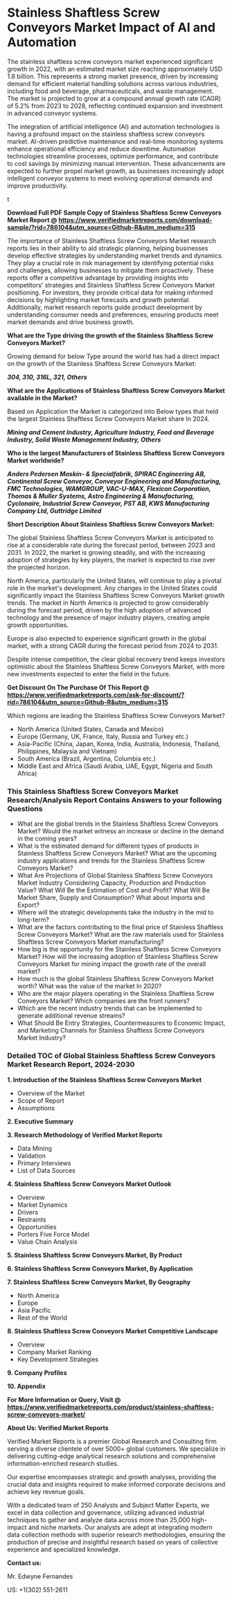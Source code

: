 <meta name="title" content="Global Stainless Shaftless Screw Conveyors Market Impact of AI and Automation"><meta name="description" content="The stainless shaftless screw conveyors market experienced significant growth in 2022, with an estimated market size reaching approximately USD 1.8 billion. This repre"><meta name="title" content="Stainless Shaftless Screw Conveyors Market Size, Share, Scope, Trends, Growth, Opportunities, Analysis, Forecast"><h1>Stainless Shaftless Screw Conveyors Market Impact of AI and Automation</h1><p>The stainless shaftless screw conveyors market experienced significant growth in 2022, with an estimated market size reaching approximately USD 1.8 billion. This represents a strong market presence, driven by increasing demand for efficient material handling solutions across various industries, including food and beverage, pharmaceuticals, and waste management. The market is projected to grow at a compound annual growth rate (CAGR) of 5.2% from 2023 to 2028, reflecting continued expansion and investment in advanced conveyor systems.</p><p>The integration of artificial intelligence (AI) and automation technologies is having a profound impact on the stainless shaftless screw conveyors market. AI-driven predictive maintenance and real-time monitoring systems enhance operational efficiency and reduce downtime. Automation technologies streamline processes, optimize performance, and contribute to cost savings by minimizing manual intervention. These advancements are expected to further propel market growth, as businesses increasingly adopt intelligent conveyor systems to meet evolving operational demands and improve productivity.</p>t</p><p id="" class=""><strong>Download Full PDF Sample Copy of Stainless Shaftless Screw Conveyors Market Report @ <a href="https://www.verifiedmarketreports.com/download-sample/?rid=786104&utm_source=Github-R&utm_medium=315" target="_blank">https://www.verifiedmarketreports.com/download-sample/?rid=786104&utm_source=Github-R&utm_medium=315</a></strong></p><p>The importance of&nbsp;Stainless Shaftless Screw Conveyors Market research reports lies in their ability to aid strategic planning, helping businesses develop effective strategies by understanding market trends and dynamics. They play a crucial role in risk management by identifying potential risks and challenges, allowing businesses to mitigate them proactively. These reports offer a competitive advantage by providing insights into competitors' strategies and Stainless Shaftless Screw Conveyors Market positioning. For investors, they provide critical data for making informed decisions by highlighting market forecasts and growth potential. Additionally, market research reports guide product development by understanding consumer needs and preferences, ensuring products meet market demands and drive business growth.</p><p><strong>What are the&nbsp;Type driving the growth of the Stainless Shaftless Screw Conveyors Market?</strong></p><p id="" class="">Growing demand for below Type around the world has had a direct impact on the growth of the Stainless Shaftless Screw Conveyors Market:</p><em><strong>304, 310, 316L, 321, Others</strong></em></p><strong>What are the&nbsp;Applications&nbsp;of Stainless Shaftless Screw Conveyors Market available in the Market?</strong></p><p id="" class="">Based on Application the Market is categorized into Below types that held the largest Stainless Shaftless Screw Conveyors Market share In 2024.</p><em><strong>Mining and Cement Industry, Agriculture Industry, Food and Beverage Industry, Solid Waste Management Industry, Others</strong></em></p><strong>Who is the largest Manufacturers of Stainless Shaftless Screw Conveyors Market worldwide?</strong></p><p><em><strong>Anders Pedersen Maskin- & Specialfabrik, SPIRAC Engineering AB, Continental Screw Conveyor, Conveyor Engineering and Manufacturing, FMC Technologies, WAMGROUP, VAC-U-MAX, Flexicon Corporation, Thomas & Muller Systems, Astro Engineering & Manufacturing, Cyclonaire, Industrial Screw Conveyor, PST AB, KWS Manufacturing Company Ltd, Guttridge Limited</strong></em></p><p id="" class=""><strong>Short Description About Stainless Shaftless Screw Conveyors Market:</strong></p><p>The global Stainless Shaftless Screw Conveyors Market is anticipated to rise at a considerable rate during the forecast period, between 2023 and 2031. In 2022, the market is growing steadily, and with the increasing adoption of strategies by key players, the market is expected to rise over the projected horizon.</p><p>North America, particularly the United States, will continue to play a pivotal role in the market's development. Any changes in the United States could significantly impact the Stainless Shaftless Screw Conveyors Market growth trends. The market in North America is projected to grow considerably during the forecast period, driven by the high adoption of advanced technology and the presence of major industry players, creating ample growth opportunities.</p><p>Europe is also expected to experience significant growth in the global market, with a strong CAGR during the forecast period from 2024 to 2031.</p><p>Despite intense competition, the clear global recovery trend keeps investors optimistic about the Stainless Shaftless Screw Conveyors Market, with more new investments expected to enter the field in the future.</p><p id="" class=""><strong>Get Discount On The Purchase Of This Report @ <a href="https://www.verifiedmarketreports.com/ask-for-discount/?rid=786104&utm_source=Github-R&utm_medium=315" target="_blank">https://www.verifiedmarketreports.com/ask-for-discount/?rid=786104&utm_source=Github-R&utm_medium=315</a></strong></p>Which regions are leading the Stainless Shaftless Screw Conveyors Market?</p><ul><li>North America (United States, Canada and Mexico)</li><li>Europe (Germany, UK, France, Italy, Russia and Turkey etc.)</li><li>Asia-Pacific (China, Japan, Korea, India, Australia, Indonesia, Thailand, Philippines, Malaysia and Vietnam)</li><li>South America (Brazil, Argentina, Columbia etc.)</li><li>Middle East and Africa (Saudi Arabia, UAE, Egypt, Nigeria and South Africa)</li></ul><h3 id="" class="">This Stainless Shaftless Screw Conveyors Market Research/Analysis Report Contains Answers to your following Questions</h3><ul><li>What are the global trends in the Stainless Shaftless Screw Conveyors Market? Would the market witness an increase or decline in the demand in the coming years?</li><li>What is the estimated demand for different types of products in Stainless Shaftless Screw Conveyors Market? What are the upcoming industry applications and trends for the Stainless Shaftless Screw Conveyors Market?</li><li>What Are Projections of Global Stainless Shaftless Screw Conveyors Market Industry Considering Capacity, Production and Production Value? What Will Be the Estimation of Cost and Profit? What Will Be Market Share, Supply and Consumption? What about imports and Export?</li><li>Where will the strategic developments take the industry in the mid to long-term?</li><li>What are the factors contributing to the final price of Stainless Shaftless Screw Conveyors Market? What are the raw materials used for Stainless Shaftless Screw Conveyors Market manufacturing?</li><li>How big is the opportunity for the Stainless Shaftless Screw Conveyors Market? How will the increasing adoption of Stainless Shaftless Screw Conveyors Market for mining impact the growth rate of the overall market?</li><li>How much is the global Stainless Shaftless Screw Conveyors Market worth? What was the value of the market In 2020?</li><li>Who are the major players operating in the Stainless Shaftless Screw Conveyors Market? Which companies are the front runners?</li><li>Which are the recent industry trends that can be implemented to generate additional revenue streams?</li><li>What Should Be Entry Strategies, Countermeasures to Economic Impact, and Marketing Channels for Stainless Shaftless Screw Conveyors Market Industry?</li></ul><h3 id="" class="">Detailed TOC of Global Stainless Shaftless Screw Conveyors Market Research Report, 2024-2030</h3><p id="" class=""><strong>1. Introduction of the Stainless Shaftless Screw Conveyors Market</strong></p><ul><li>Overview of the Market</li><li>Scope of Report</li><li>Assumptions</li></ul><p id="" class=""><strong>2. Executive Summary</strong></p><p id="" class=""><strong>3. Research Methodology of Verified Market Reports</strong></p><ul><li>Data Mining</li><li>Validation</li><li>Primary Interviews</li><li>List of Data Sources</li></ul><p id="" class=""><strong>4. Stainless Shaftless Screw Conveyors Market Outlook</strong></p><ul><li>Overview</li><li>Market Dynamics</li><li>Drivers</li><li>Restraints</li><li>Opportunities</li><li>Porters Five Force Model</li><li>Value Chain Analysis</li></ul><p id="" class=""><strong>5. Stainless Shaftless Screw Conveyors Market, By Product</strong></p><p id="" class=""><strong>6. Stainless Shaftless Screw Conveyors Market, By Application</strong></p><p id="" class=""><strong>7. Stainless Shaftless Screw Conveyors Market, By Geography</strong></p><ul><li>North America</li><li>Europe</li><li>Asia Pacific</li><li>Rest of the World</li></ul><p id="" class=""><strong>8. Stainless Shaftless Screw Conveyors Market Competitive Landscape</strong></p><ul><li>Overview</li><li>Company Market Ranking</li><li>Key Development Strategies</li></ul><p id="" class=""><strong>9. Company Profiles</strong></p><p id="" class=""><strong>10. Appendix</strong></p><p id="" class=""><strong>For More Information or Query, Visit @ <a href="https://www.verifiedmarketreports.com/product/stainless-shaftless-screw-conveyors-market/" target="_blank">https://www.verifiedmarketreports.com/product/stainless-shaftless-screw-conveyors-market/</a></strong></p><p id="" class=""><strong>About Us: Verified Market Reports</strong></p><p id="" class="">Verified Market Reports is a premier Global Research and Consulting firm serving a diverse clientele of over 5000+ global customers. We specialize in delivering cutting-edge analytical research solutions and comprehensive information-enriched research studies.</p><p id="" class="">Our expertise encompasses strategic and growth analyses, providing the crucial data and insights required to make informed corporate decisions and achieve key revenue goals.</p><p id="" class="">With a dedicated team of 250 Analysts and Subject Matter Experts, we excel in data collection and governance, utilizing advanced industrial techniques to gather and analyze data across more than 25,000 high-impact and niche markets. Our analysts are adept at integrating modern data collection methods with superior research methodologies, ensuring the production of precise and insightful research based on years of collective experience and specialized knowledge.</p><p id="" class=""><strong>Contact us:</strong></p><p id="" class="">Mr. Edwyne Fernandes</p><p id="" class="">US: +1(302) 551-2611</p>